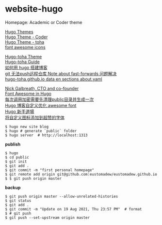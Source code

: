 # website-hugo
Homepage: Academic or Coder theme

[Hugo Themes](https://themes.gohugo.io/)  
[Hugo Theme - Coder](https://themes.gohugo.io/themes/hugo-coder/)  
[Hugo Theme - toha](https://themes.gohugo.io/themes/toha/)  
[font awesome icons](https://fontawesome.com/v6.0/icons?s=solid%2Cbrands)  

[Hugo-toha Theme](https://github.com/hugo-toha/hugo-toha.github.io)  
[Hugo-toha Guide](https://github.com/hugo-toha/guides/tree/main/content/posts)  
[如何用 hugo 搭建博客](https://zhuanlan.zhihu.com/p/126298572)  
[git 无法push远程仓库 Note about fast-forwards 问题解决](https://blog.csdn.net/weixin_42596434/article/details/88759295)  
[hugo-toha.github.io data en sections about.yaml](https://github.com/hugo-toha/hugo-toha.github.io/blob/source/data/en/sections/about.yaml)  

[Nick Galbreath, CTO and co-founder](https://www.client9.com/using-font-awesome-icons-in-hugo/)  
[Font Awesome in Hugo](https://matze.rocks/posts/fontawesome_in_hugo/)  
[每次调用加密需要先清理public目录并生成一次](https://github.com/Li4n0/hugo_encryptor/issues/15)  
[Hugo 博客自定义优化 awesome font](https://shishuochen.gitee.io/2020/uffick8u1/)  
[Hugo 新手道場](https://hugo-for-newbie.kejyun.com/docs/theme/documentation/docsy/install/)  
[将自定义图标添加到超赞的字体](https://qastack.cn/programming/11426172/add-custom-icons-to-font-awesome)  


```shell
$ hugo new site blog
$ hugo # generate `public` folder
$ hugo server  # http://localhost:1313
```

**publish**
```shell
$ hugo
$ cd public
$ git init
$ git add .
$ git commit -m "first personal homepage"
$ git remote add origin git@github.com:eustomadew/eustomadew.github.io
$ $ git push origin master
```

**backup** <!--save-->
```shell
$ git push origin master --allow-unrelated-histories
$ git status
$ git add .
$ git commit -m "Update on 19 Aug 2021, Thu 23:57 PM"  # format
$ # git push
$ git push --set-upstream origin master
```
